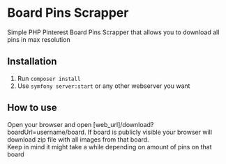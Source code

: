 # Board Pins Scrapper
Simple PHP Pinterest Board Pins Scrapper that allows you to download all pins in max resolution

## Installation
1. Run `composer install`
2. Use `symfony server:start` or any other webserver you want

## How to use
Open your browser and open [web_url]/download?boardUrl=username/board.
If board is publicly visible your browser will download zip file with all images from that board.  
Keep in mind it might take a while depending on amount of pins on that board 
